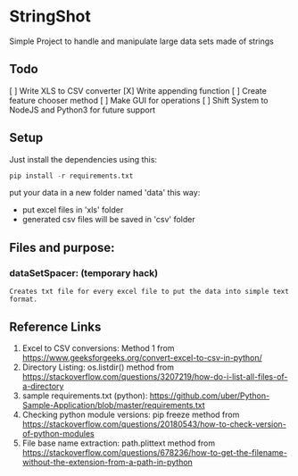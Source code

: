 # StringShot
Simple Project to handle and manipulate large data sets made of strings


## Todo
[ ] Write XLS to CSV converter
[X] Write appending function
[ ] Create feature chooser method
[ ] Make GUI for operations
[ ] Shift System to NodeJS and Python3 for future support


## Setup

Just install the dependencies using this:
```python
pip install -r requirements.txt
```

put your data in a new folder named 'data' this way:

* put excel files in 'xls' folder
* generated csv files will be saved in 'csv' folder


## Files and purpose:

### dataSetSpacer: (temporary hack) 
	Creates txt file for every excel file to put the data into simple text format.

## Reference Links

1. Excel to CSV conversions:
Method 1 from https://www.geeksforgeeks.org/convert-excel-to-csv-in-python/
2. Directory Listing: 
os.listdir() method from https://stackoverflow.com/questions/3207219/how-do-i-list-all-files-of-a-directory
3. sample requirements.txt (python): 
https://github.com/uber/Python-Sample-Application/blob/master/requirements.txt
4. Checking python module versions: 
pip freeze method from https://stackoverflow.com/questions/20180543/how-to-check-version-of-python-modules
5. File base name extraction:
path.plittext method from https://stackoverflow.com/questions/678236/how-to-get-the-filename-without-the-extension-from-a-path-in-python 
